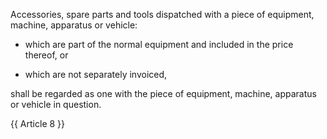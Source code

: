 Accessories, spare parts and tools dispatched with a piece of equipment, machine, apparatus or vehicle:

- which are part of the normal equipment and included in the price thereof, or

- which are not separately invoiced,

shall be regarded as one with the piece of equipment, machine, apparatus or vehicle in question.

{{ Article 8 }}
